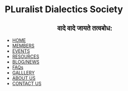 <!DOCTYPE HTML>
<head>
<link rel="stylesheet"  type="text/css" href="main.css" />
<title>
Home| Pluralist Dialectics Society
</title>
<head>
<body>
<h1 class="family1"> PLuralist Dialectics Society </h1>
<h2 style="text-align:center"> वादे वादे जायते तत्वबोध: </h2>
<nav>
<ul class="menu">
<li>
<a href="#"> HOME </a>
</li>
<li>
<a href="#"> MEMBERS </a>
</li>
<li>
<a href="#"> EVENTS </a>
</li>
<li>
<a href="#"> RESOURCES </a>
</li>
<li>
<a href="#"> BLOG/NEWS </a>
</li>
<li>
<a href="#"> FAQs </a>
</li>
<li>
<a href="#"> GALLLERY </a>
</li>
<li>
<a href="#"> ABOUT US </a>
</li>
<li>
<a href="#"> CONTACT US </a>
</li>
</ul>
</nav>

</body>
</html>
